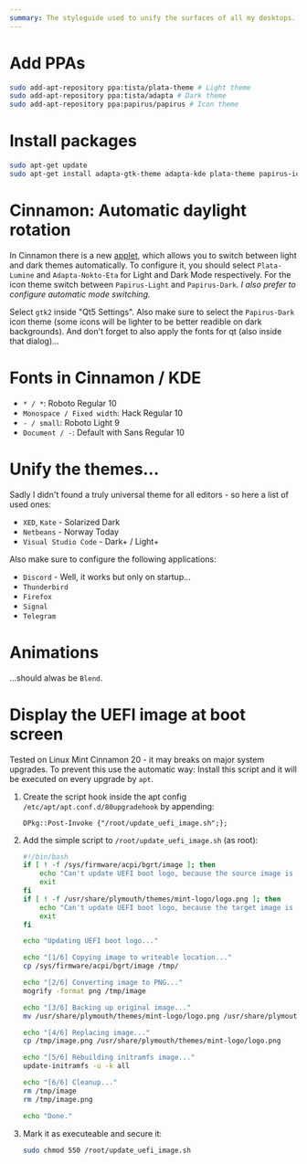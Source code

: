 ```yaml
---
summary: The styleguide used to unify the surfaces of all my desktops. It uses Adapta and the Papirus Icon Theme. Also some editor recommendations included.
---
```


# Add PPAs
```bash
sudo add-apt-repository ppa:tista/plata-theme # Light theme
sudo add-apt-repository ppa:tista/adapta # Dark theme
sudo add-apt-repository ppa:papirus/papirus # Icon theme
```

# Install packages
```bash
sudo apt-get update
sudo apt-get install adapta-gtk-theme adapta-kde plata-theme papirus-icon-theme fonts-roboto fonts-hack
```

# Cinnamon: Automatic daylight rotation
In Cinnamon there is a new [applet](https://cinnamon-spices.linuxmint.com/applets/view/347), which allows you to switch between light and dark themes automatically.
To configure it, you should select `Plata-Lumine` and `Adapta-Nokto-Eta` for Light and Dark Mode respectively. For the icon theme switch between `Papirus-Light` and `Papirus-Dark`.
_I also prefer to configure automatic mode switching._

Select `gtk2` inside "Qt5 Settings". Also make sure to select the `Papirus-Dark` icon theme (some icons will be lighter to be better readible on dark backgrounds).
And don't forget to also apply the fonts for qt (also inside that dialog)...

# Fonts in Cinnamon / KDE
* `* / *`: Roboto Regular 10
* `Monospace / Fixed width`: Hack Regular 10
* `- / small`: Roboto Light 9
* `Document / -`: Default with Sans Regular 10

# Unify the themes...
Sadly I didn't found a truly universal theme for all editors - so here a list of used ones:
* `XED`, `Kate` - Solarized Dark
* `Netbeans` - Norway Today
* `Visual Studio Code` - Dark+ / Light+

Also make sure to configure the following applications:
* `Discord` - Well, it works but only on startup...
* `Thunderbird`
* `Firefox`
* `Signal`
* `Telegram`

# Animations
...should alwas be `Blend`.

# Display the UEFI image at boot screen
Tested on Linux Mint Cinnamon 20 - it may breaks on major system upgrades. To prevent this use the automatic way: Install this script and it will be executed on every upgrade by `apt`.
1. Create the script hook inside the apt config `/etc/apt/apt.conf.d/80upgradehook` by appending:
    ```
    DPkg::Post-Invoke {"/root/update_uefi_image.sh";};
    ```
2. Add the simple script to `/root/update_uefi_image.sh` (as root):
    ```bash
    #!/bin/bash
    if [ ! -f /sys/firmware/acpi/bgrt/image ]; then
        echo "Can't update UEFI boot logo, because the source image is not available."
        exit
    fi
    if [ ! -f /usr/share/plymouth/themes/mint-logo/logo.png ]; then
        echo "Can't update UEFI boot logo, because the target image is not available."
        exit
    fi

    echo "Updating UEFI boot logo..."

    echo "[1/6] Copying image to writeable location..."
    cp /sys/firmware/acpi/bgrt/image /tmp/

    echo "[2/6] Converting image to PNG..."
    mogrify -format png /tmp/image

    echo "[3/6] Backing up original image..."
    mv /usr/share/plymouth/themes/mint-logo/logo.png /usr/share/plymouth/themes/mint-logo/logo.png.bak

    echo "[4/6] Replacing image..."
    cp /tmp/image.png /usr/share/plymouth/themes/mint-logo/logo.png

    echo "[5/6] Rebuilding initramfs image..."
    update-initramfs -u -k all

    echo "[6/6] Cleanup..."
    rm /tmp/image
    rm /tmp/image.png

    echo "Done."
    ```
3. Mark it as executeable and secure it:
    ```bash
    sudo chmod 550 /root/update_uefi_image.sh
    ```
